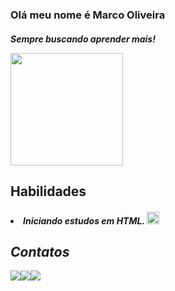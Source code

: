 <h3 p align="left">
Olá meu nome é Marco Oliveira </h3>
<h5 p align="left">
Sempre buscando aprender mais!

 <p align="left">
<img src="https://cdn.discordapp.com/attachments/435514046192812045/1064720779817779200/1673919597333.jpg" width="180" height="180">

## Habilidades
<h5>
<li>Iniciando estudos em HTML.
<img src="https://cdn.jsdelivr.net/gh/devicons/devicon/icons/html5/html5-plain-wordmark.svg" width="20">

## Contatos
<a href="https://wa.me/5513996062520" width="80"><img src="https://img.shields.io/badge/WhatsApp-25D366?style=for-the-badge&logo=whatsapp&logoColor=white"><a href="https://www.linkedin.com/mwlite/in/marco-oliveira-a18829260"><img src="https://img.shields.io/badge/LinkedIn-0077B5?style=for-the-badge&logo=linkedin&logoColor=white"><a href="mailto:omarcooliveira.12@gmail.com"><img src="https://img.shields.io/badge/Gmail-D14836?style=for-the-badge&logo=gmail&logoColor=white">
